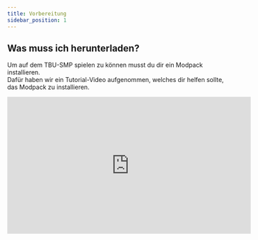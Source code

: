 ```yaml
---
title: Vorbereitung
sidebar_position: 1
---
```


## Was muss ich herunterladen?
Um auf dem TBU-SMP spielen zu können musst du dir ein Modpack installieren.  
Dafür haben wir ein Tutorial-Video aufgenommen, welches dir helfen sollte, das Modpack zu installieren.

<iframe width="560" height="315" src="https://www.youtube-nocookie.com/embed/dQw4w9WgXcQ" title="YouTube video player" frameborder="0" allow="accelerometer; autoplay; clipboard-write; encrypted-media; gyroscope; picture-in-picture" allowfullscreen></iframe>
